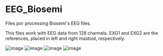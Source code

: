 # EEG_Biosemi
Files por processing Biosemi's EEG files.

This files work with EEG data from 128 channels. EXG1 and EXG2 are the references, placed in left and right mastoid, respectively.



![image](https://user-images.githubusercontent.com/105320115/168087179-a85ce94e-ef8f-4d22-9a0b-5a9c3eee6789.png)
![image](https://user-images.githubusercontent.com/105320115/168087472-e361ded0-ac94-444d-85cb-6b80152d9b6b.png)
![image](https://user-images.githubusercontent.com/105320115/168087551-2abe4a5e-89b3-4802-80a3-1f257d191378.png)
![image](https://user-images.githubusercontent.com/105320115/168087605-280e7b92-c6a4-47ae-ba62-e3c5d84e0257.png)
